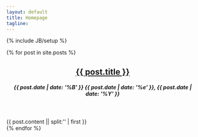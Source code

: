```yaml
---
layout: default
title: Homepage
tagline: 
---
```

{% include JB/setup %}

{% for post in site.posts %}
<article>
  <header>
    <h2>
        <a href="{{ post.url }}" rel="bookmark" title="Permanent link to ">{{ post.title }}</a>
    </h2>
    <h5><time>{{ post.date | date: '%B' }} {{ post.date | date: '%e' }}, {{ post.date | date: '%Y' }}</time></h5>
  </header>
  {{ post.content || split:'<!--more-->' | first }}
</article>
{% endfor %}






